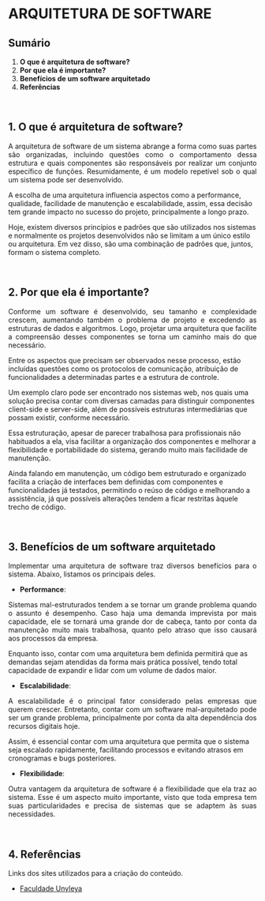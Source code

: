 # ARQUITETURA DE SOFTWARE

## Sumário
1. **O que é arquitetura de software?**
2. **Por que ela é importante?**
3. **Benefícios de um software arquitetado**
4. **Referências**

<br>

## 1. **O que é arquitetura de software?**

<p align="justify">
A arquitetura de software de um sistema abrange a forma como suas partes são organizadas, incluindo questões como o comportamento dessa estrutura e quais componentes são responsáveis por realizar um conjunto específico de funções. Resumidamente, é um modelo repetível sob o qual um sistema pode ser desenvolvido.

A escolha de uma arquitetura influencia aspectos como a performance, qualidade, facilidade de manutenção e escalabilidade, assim, essa decisão tem grande impacto no sucesso do projeto, principalmente a longo prazo.

Hoje, existem diversos princípios e padrões que são utilizados nos sistemas e normalmente os projetos desenvolvidos não se limitam a um único estilo ou arquitetura. Em vez disso, são uma combinação de padrões que, juntos, formam o sistema completo.
</p>

<br>

## 2. **Por que ela é importante?**

<p align="justify">
Conforme um software é desenvolvido, seu tamanho e complexidade crescem, aumentando também o problema de projeto e excedendo as estruturas de dados e algoritmos. Logo, projetar uma arquitetura que facilite a compreensão desses componentes se torna um caminho mais do que necessário.

Entre os aspectos que precisam ser observados nesse processo, estão incluídas questões como os protocolos de comunicação, atribuição de funcionalidades a determinadas partes e a estrutura de controle.

Um exemplo claro pode ser encontrado nos sistemas web, nos quais uma solução precisa contar com diversas camadas para distinguir componentes client-side e server-side, além de possíveis estruturas intermediárias que possam existir, conforme necessário.

Essa estruturação, apesar de parecer trabalhosa para profissionais não habituados a ela, visa facilitar a organização dos componentes e melhorar a flexibilidade e portabilidade do sistema, gerando muito mais facilidade de manutenção.

Ainda falando em manutenção, um código bem estruturado e organizado facilita a criação de interfaces bem definidas com componentes e funcionalidades já testados, permitindo o reúso de código e melhorando a assistência, já que possíveis alterações tendem a ficar restritas àquele trecho de código.
</p>

<br>

## 3. **Benefícios de um software arquitetado**

<p align="justify">
Implementar uma arquitetura de software traz diversos benefícios para o sistema. Abaixo, listamos os principais deles.
</p>

- **Performance**: 
<p align="justify">
Sistemas mal-estruturados tendem a se tornar um grande problema quando o assunto é desempenho. Caso haja uma demanda imprevista por mais capacidade, ele se tornará uma grande dor de cabeça, tanto por conta da manutenção muito mais trabalhosa, quanto pelo atraso que isso causará aos processos da empresa.

Enquanto isso, contar com uma arquitetura bem definida permitirá que as demandas sejam atendidas da forma mais prática possível, tendo total capacidade de expandir e lidar com um volume de dados maior.
</p>

- **Escalabilidade**: 
<p align="justify">
A escalabilidade é o principal fator considerado pelas empresas que querem crescer. Entretanto, contar com um software mal-arquitetado pode ser um grande problema, principalmente por conta da alta dependência dos recursos digitais hoje.

Assim, é essencial contar com uma arquitetura que permita que o sistema seja escalado rapidamente, facilitando processos e evitando atrasos em cronogramas e bugs posteriores.
</p>

- **Flexibilidade**: 
<p align="justify">
Outra vantagem da arquitetura de software é a flexibilidade que ela traz ao sistema. Esse é um aspecto muito importante, visto que toda empresa tem suas particularidades e precisa de sistemas que se adaptem às suas necessidades.
</p>

<br>

## 4. **Referências**

Links dos sites utilizados para a criação do conteúdo.

- [Faculdade Unyleya](https://blog.unyleya.edu.br/bitbyte/arquitetura-de-software/)